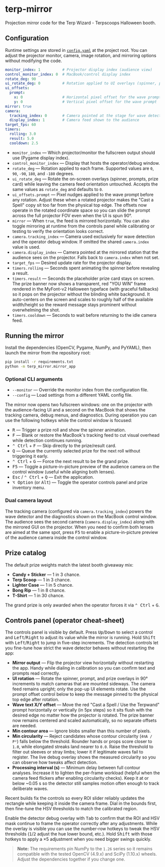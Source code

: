# terp-mirror

Projection mirror code for the Terp Wizard - Terpscoops Halloween booth.

## Configuration

Runtime settings are stored in [`config.yaml`](config.yaml) at the project root.
You can adjust the projector monitor, camera, image rotation, and mirroring
options without modifying the code.

```yaml
monitor_index: 1          # Projector display index (audience view)
control_monitor_index: 0  # MacBook/control display index
rotate_deg: 90
ui_rotate_deg: 0          # Rotation applied to UI overlays (spinner, prompts, etc.)
ui_offsets:
  prompt:
    x: 0                  # Horizontal pixel offset for the wave prompt
    y: 0                  # Vertical pixel offset for the wave prompt
mirror: true
camera:
  tracking_index: 0       # Camera pointed at the stage for wave detection
  display_index: 1        # Camera feed shown to the audience
target_fps: 60
timers:
  rolling: 3.0
  result: 5.0
  cooldown: 2.5
```

* `monitor_index` &mdash; Which projector/monitor the fullscreen output should use
  (Pygame display index).
* `control_monitor_index` &mdash; Display that hosts the operator/debug window.
* `rotate_deg` &mdash; Rotation applied to each frame. Supported values are
  `0`, `90`, `-90`, `180`, and `-180` degrees.
* `ui_rotate_deg` &mdash; Rotate the on-screen overlays (spinner, prompts, prize card)
  while leaving the camera feed orientation untouched. Accepts the same values as
  `rotate_deg` and defaults to `0`.
* `ui_offsets.prompt` &mdash; Pixel nudges applied to the wave prompt before any
  rotation. Adjust these when a rotated projector makes the "Cast a Spell" copy sit
  too far from the physical top edge. The offsets now operate in the rotated
  coordinate space so you can slide the prompt across the full projector FOV even
  when the UI is spun 90°.
* `mirror` &mdash; When `true`, the feed is mirrored horizontally. You can also
  toggle mirroring at runtime from the controls panel while calibrating or
  testing to verify the orientation looks correct.
* `camera.tracking_index` &mdash; Camera used exclusively for wave detection and the
  operator debug window. If omitted the shared `camera.index` value is used.
* `camera.display_index` &mdash; Camera pointed at the mirrored station that the
  audience sees on the projector. Falls back to `camera.index` when not set.
* `target_fps` &mdash; Desired update rate for the projector display.
* `timers.rolling` &mdash; Seconds spent animating the spinner before revealing a result.
* `timers.result` &mdash; Seconds the placeholder prize card stays on screen.
  The prize banner now shows a transparent, red "YOU WIN" frame rendered in the
  MyFont-v2 Halloween typeface (with graceful fallbacks) so it pops on the
  projector without the blinding white background. It auto-centers on the screen
  and scales to roughly half of the available width/height so the reward message
  stays prominent without overwhelming the shot.
* `timers.cooldown` &mdash; Seconds to wait before returning to the idle camera feed.

## Running the mirror

Install the dependencies (OpenCV, Pygame, NumPy, and PyYAML), then launch the
mirror from the repository root:

```bash
pip install -r requirements.txt
python -m terp_mirror.mirror_app
```

### Optional CLI arguments

* `--monitor` &mdash; Override the monitor index from the configuration file.
* `--config` &mdash; Load settings from a different YAML config file.

The mirror now opens two fullscreen windows: one on the projector with the
audience-facing UI and a second on the MacBook that shows the tracking camera,
debug menus, and diagnostics. During operation you can use the following
hotkeys while the control window is focused:

* <kbd>R</kbd> &mdash; Trigger a prize roll and show the spinner animation.
* <kbd>F</kbd> &mdash; Blank or restore the MacBook's tracking feed to cut visual
  overhead while detection continues running.
* <kbd>⌃ Ctrl</kbd> + <kbd>F</kbd> &mdash; Skip directly to the prize/result card.
* <kbd>Q</kbd> &mdash; Queue the currently selected prize for the next roll without
  triggering it early.
* <kbd>⌃ Ctrl</kbd> + <kbd>G</kbd> &mdash; Force the next result to be the grand prize.
* <kbd>F5</kbd> &mdash; Toggle a picture-in-picture preview of the audience camera on
  the control window (useful while aligning both lenses).
* <kbd>Esc</kbd> / <kbd>⌃ Ctrl</kbd> + <kbd>Q</kbd> &mdash; Exit the application.
* <kbd>⌥ Option</kbd> (or <kbd>Alt</kbd>) &mdash; Toggle the operator controls panel and prize inventory menu.

### Dual camera layout

The tracking camera (configured via `camera.tracking_index`) powers the wave
detector and the diagnostics shown on the MacBook control window. The audience
sees the second camera (`camera.display_index`) along with the mirrored GUI on
the projector. When you need to confirm both lenses are aimed at the same spot,
press <kbd>F5</kbd> to enable a picture-in-picture preview of the audience camera
inside the control window.

## Prize catalog

The default prize weights match the latest booth giveaway mix:

* **Candy + Sticker** &mdash; 1 in 3 chance.
* **Terp Scoop** &mdash; 1 in 3 chance.
* **Lighter Case** &mdash; 1 in 5 chance.
* **Bong Rip** &mdash; 1 in 8 chance.
* **T-Shirt** &mdash; 1 in 30 chance.

The grand prize is only awarded when the operator forces it via
<kbd>⌃ Ctrl</kbd> + <kbd>G</kbd>.

## Controls panel (operator cheat-sheet)

The controls panel is visible by default. Press <kbd>Up</kbd>/<kbd>Down</kbd> to
select a control and <kbd>Left</kbd>/<kbd>Right</kbd> to adjust its value while
the mirror is running. Hold <kbd>Shift</kbd> with <kbd>Left</kbd>/<kbd>Right</kbd>
to jump in five-step increments. The detection controls let you
fine-tune how strict the wave detector behaves without restarting the app:

* **Mirror output** &mdash; Flip the projector view horizontally without restarting
  the app. Handy while dialing in calibration so you can confirm text and
  prompts read correctly.
* **UI rotation** &mdash; Rotate the spinner, prompt, and prize overlays in 90°
  increments to match cameras that are mounted sideways. The camera feed remains
  upright; only the pop-up UI elements rotate. Use the prompt offset control
  below to keep the message pinned to the physical top edge after rotation.
* **Wave text X/Y offset** &mdash; Move the red "Cast a Spell / Use the Terpwand"
  prompt horizontally or vertically (in 5px steps) so it sits flush with the
  desired edge no matter how the projector is rotated. The prize banner now
  remains centered and scaled automatically, so no separate offsets are needed.
* **Min contour area** &mdash; Ignore blobs smaller than this number of pixels.
* **Min circularity** &mdash; Reject candidates whose contour circularity
  (`4πA / P²`) falls below the threshold. Rounder hands or props score closer to
  `1.0`, while elongated streaks land nearer to `0.0`. Raise the threshold to
  filter out sleeves or stray limbs; lower it if legitimate waves fail to
  register. The live debug overlay shows the measured circularity so you can
  observe how tweaks affect detection.
* **Processing interval (s)** &mdash; Minimum delay between full contour analyses.
  Increase it to lighten the per-frame workload (helpful when the camera feed
  flickers after enabling circularity checks). Keep it at or below ~0.05&nbsp;s so
  the detector still samples motion often enough to track deliberate waves.

Recent builds fix the controls so every ROI slider reliably updates the
rectangle while keeping it inside the camera frame. Dial in the bounds first,
then fine-tune the HSV thresholds to match the calibrated region.

Enable the detector debug overlay with <kbd>Tab</kbd> to confirm that the ROI
and HSV mask continue to frame the operator correctly after any adjustments.
While the overlay is visible you can use the number-row hotkeys to tweak the
HSV thresholds (<kbd>1</kbd>/<kbd>2</kbd> adjust the hue lower bound, etc.). Hold
<kbd>Shift</kbd> with those hotkeys to apply a ×5 adjustment when you need bigger
swings quickly.

> **Note:** The requirements pin NumPy to the `1.26` series so it remains
> compatible with the tested OpenCV (4.9.x) and SciPy (1.10.x) wheels. Adjust the
> dependencies together if you change one.

